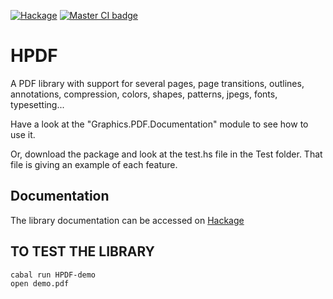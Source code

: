 [![Hackage](https://img.shields.io/hackage/v/HPDF.svg)](https://hackage.haskell.org/package/HPDF)
[![Master CI badge](https://github.com/hsyl20/HPDF/actions/workflows/ci.yml/badge.svg?branch=master)](https://github.com/hsyl20/HPDF/actions/workflows/ci.yml?query=branch%3Amaster)

# HPDF

A PDF library with support for several pages, page transitions, outlines,
annotations, compression, colors, shapes, patterns, jpegs, fonts, typesetting...

Have a look at the "Graphics.PDF.Documentation" module to see how to use it. 

Or, download the package and look at the test.hs file in the Test folder. That
file is giving an example of each feature.

## Documentation

The library documentation can be accessed on [Hackage](https://hackage.haskell.org/package/HPDF)


## TO TEST THE LIBRARY

```
cabal run HPDF-demo
open demo.pdf
```
